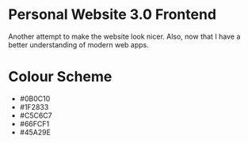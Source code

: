 # Personal Website 3.0 Frontend

Another attempt to make the website look nicer. Also, now that I have a better understanding of modern web apps.

# Colour Scheme
* #0B0C10
* #1F2833
* #C5C6C7
* #66FCF1
* #45A29E

